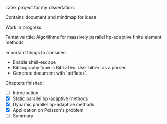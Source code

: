 Latex project for my dissertation.

Contains document and mindmap for ideas.

Work in progress.

Tentative title: Algorithms for massively parallel hp-adaptive finite element methods

Important things to consider:
<ul>
<li> Enable shell-escape
<li> Bibliography type is BibLaTex. Use `biber` as a parser.
<li> Generate document with `pdflatex`.
</ul>

Chapters finished:
- [ ] Introduction
- [X] Static parallel hp-adaptive methods
- [x] Dynamic parallel hp-adaptive methods
- [x] Application on Poisson's problem
- [ ] Summary
